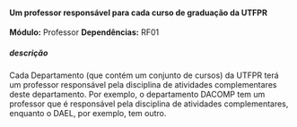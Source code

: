 #### Um professor responsável para cada curso de graduação da UTFPR

**Módulo:** Professor
**Dependências:** RF01
##### descrição
Cada Departamento (que contém um conjunto de cursos) da UTFPR terá um professor responsável pela disciplina de atividades complementares deste departamento. Por exemplo, o departamento DACOMP tem um professor que é responsável pela disciplina de atividades complementares, enquanto o DAEL, por exemplo, tem outro.
